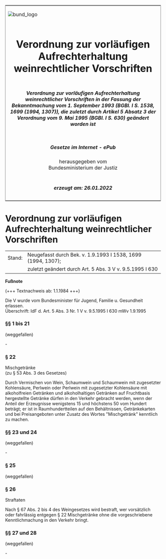 <span id="DECKBLATT.html"></span>

<table border="0" frame="border" width="100%">

<tr valign="top">

<td align="left">

![bund\_logo](BfJ_2021_Web_de_de.gif)

</td>

<td align="right">

 

</td>

</tr>

<tr align="center" valign="middle">

<td colspan="2">

# Verordnung zur vorläufigen Aufrechterhaltung weinrechtlicher Vorschriften

</td>

</tr>

<tr align="center" valign="middle">

<td colspan="2">

##### Verordnung zur vorläufigen Aufrechterhaltung weinrechtlicher Vorschriften in der Fassung der Bekanntmachung vom 1. September 1993 (BGBl. I S. 1538, 1699 (1994, 1307)), die zuletzt durch Artikel 5 Absatz 3 der Verordnung vom 9. Mai 1995 (BGBl. I S. 630) geändert worden ist

</td>

</tr>

<tr align="center" valign="middle">

<td colspan="2">

  
  

##### Gesetze im Internet - ePub  
  
herausgegeben vom  
Bundesministerium der Justiz

</td>

</tr>

<tr align="center" valign="bottom">

<td colspan="2">

  
  

##### erzeugt am: 26.01.2022

</td>

</tr>

</table>

<span id="BJNR009260971.html"></span>

# Verordnung zur vorläufigen Aufrechterhaltung weinrechtlicher Vorschriften

<div>

<div class="jnhtml">

|        |                                                              |
| ------ | ------------------------------------------------------------ |
| Stand: | Neugefasst durch Bek. v. 1.9.1993 I 1538, 1699 (1994, 1307); |
|        | zuletzt geändert durch Art. 5 Abs. 3 V v. 9.5.1995 I 630     |

</div>

</div>

<div>

  
**Fußnote**

<div class="jnhtml">

<div>

<div class="jurAbsatz">

(+++ Textnachweis ab: 1.1.1984 +++)

</div>

<div class="jurAbsatz">

  
Die V wurde vom Bundesminister für Jugend, Familie u. Gesundheit
erlassen.  
Überschrift: IdF d. Art. 5 Abs. 3 Nr. 1 V v. 9.5.1995 I 630 mWv 1.9.1995

</div>

</div>

</div>

</div>

<span id="BJNR009260971BJNE000102308.html"></span>

### §§ 1 bis 21  
(weggefallen)

<div>

<div class="jnhtml">

<div>

<div class="jurAbsatz">

\-

</div>

</div>

</div>

</div>

<span id="BJNR009260971BJNE002302314.html"></span>

### § 22  
Mischgetränke  
(zu § 53 Abs. 3 des Gesetzes)

<div>

<div class="jnhtml">

<div>

<div class="jurAbsatz">

Durch Vermischen von Wein, Schaumwein und Schaumwein mit zugesetzter
Kohlensäure, Perlwein oder Perlwein mit zugesetzter Kohlensäure mit
alkoholfreien Getränken und alkoholhaltigen Getränken auf Fruchtbasis
hergestellte Getränke dürfen in den Verkehr gebracht werden, wenn der
Anteil der Erzeugnisse wenigstens 15 und höchstens 50 vom Hundert
beträgt; er ist in Raumhundertteilen auf den Behältnissen,
Getränkekarten und bei Preisangeboten unter Zusatz des Wortes
"Mischgetränk" kenntlich zu machen.

</div>

</div>

</div>

</div>

<span id="BJNR009260971BJNE002402308.html"></span>

### §§ 23 und 24  
(weggefallen)

<div>

<div class="jnhtml">

<div>

<div class="jurAbsatz">

\-

</div>

</div>

</div>

</div>

<span id="BJNR009260971BJNE002602314.html"></span>

### § 25  

<div>

<div class="jnhtml">

<div>

<div class="jurAbsatz">

(weggefallen)

</div>

</div>

</div>

</div>

<span id="BJNR009260971BJNE002704308.html"></span>

### § 26  
Straftaten

<div>

<div class="jnhtml">

<div>

<div class="jurAbsatz">

Nach § 67 Abs. 2 bis 4 des Weingesetzes wird bestraft, wer vorsätzlich
oder fahrlässig entgegen § 22 Mischgetränke ohne die vorgeschriebene
Kenntlichmachung in den Verkehr bringt.

</div>

</div>

</div>

</div>

<span id="BJNR009260971BJNE002807308.html"></span>

### §§ 27 und 28  
(weggefallen)

<div>

<div class="jnhtml">

<div>

<div class="jurAbsatz">

\-

</div>

</div>

</div>

</div>
